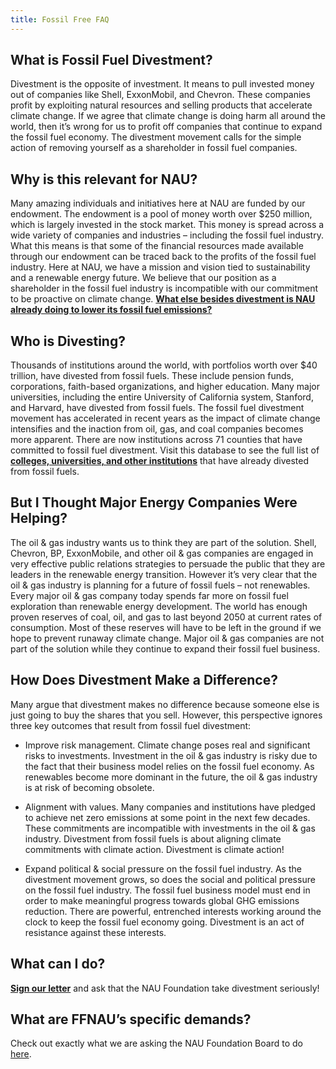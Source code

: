```yaml
---
title: Fossil Free FAQ
---
```


## What is Fossil Fuel Divestment?

Divestment is the opposite of investment. It means to pull invested money out of companies like Shell, ExxonMobil, and Chevron. These companies profit by exploiting natural resources and selling products that accelerate climate change. If we agree that climate change is doing harm all around the world, then it’s wrong for us to profit off companies that continue to expand the fossil fuel economy. The divestment movement calls for the simple action of removing yourself as a shareholder in fossil fuel companies. 

## Why is this relevant for NAU?

Many amazing individuals and initiatives here at NAU are funded by our endowment. The endowment is a pool of money worth over $250 million, which is largely invested in the stock market. This money is spread across a wide variety of companies and industries – including the fossil fuel industry. What this means is that some of the financial resources made available through our endowment can be traced back to the profits of the fossil fuel industry. Here at NAU, we have a mission and vision tied to sustainability and a renewable energy future. We believe that our position as a shareholder in the fossil fuel industry is incompatible with our commitment to be proactive on climate change. <a href="https://in.nau.edu/green-nau/nau-climate-action-plan/" target="_blank"><b>What else besides divestment is NAU already doing to lower its fossil fuel emissions?</b></a>

## Who is Divesting?

Thousands of institutions around the world, with portfolios worth over $40 trillion, have divested from fossil fuels. These include pension funds, corporations, faith-based organizations, and higher education. Many major universities, including the entire University of California system, Stanford, and Harvard, have divested from fossil fuels. The fossil fuel divestment movement has accelerated in recent years as the impact of climate change intensifies and the inaction from oil, gas, and coal companies becomes more apparent. There are now institutions across 71 counties that have committed to fossil fuel divestment. Visit this database to see the full list of <a href="https://divestmentdatabase.org/" target="_blank"><b>colleges, universities, and other institutions</b></a> that have already divested from fossil fuels. 

## But I Thought Major Energy Companies Were Helping?

The oil & gas industry wants us to think they are part of the solution. Shell, Chevron, BP, ExxonMobile, and other oil & gas companies are engaged in very effective public relations strategies to persuade the public that they are leaders in the renewable energy transition. However it’s very clear that the oil & gas industry is planning for a future of fossil fuels – not renewables. Every major oil & gas company today spends far more on fossil fuel exploration than renewable energy development. The world has enough proven reserves of coal, oil, and gas to last beyond 2050 at current rates of consumption. Most of these reserves will have to be left in the ground if we hope to prevent runaway climate change. Major oil & gas companies are not part of the solution while they continue to expand their fossil fuel business.

## How Does Divestment Make a Difference?

Many argue that divestment makes no difference because someone else is just going to buy the shares that you sell. However, this perspective ignores three key outcomes that result from fossil fuel divestment: 
* Improve risk management. Climate change poses real and significant risks to investments. Investment in the oil & gas industry is risky due to the fact that their business model relies on the fossil fuel economy. As renewables become more dominant in the future, the oil & gas industry is at risk of becoming obsolete. 

* Alignment with values. Many companies and institutions have pledged to achieve net zero emissions at some point in the next few decades. These commitments are incompatible with investments in the oil & gas industry. Divestment from fossil fuels is about aligning climate commitments with climate action. Divestment is climate action!

* Expand political & social pressure on the fossil fuel industry. As the divestment movement grows, so does the social and political pressure on the fossil fuel industry. The fossil fuel business model must end in order to make meaningful progress towards global GHG emissions reduction. There are powerful, entrenched interests working around the clock to keep the fossil fuel economy going. Divestment is an act of resistance against these interests.

## What can I do?

<a href="https://docs.google.com/forms/d/e/1FAIpQLSd2rUWwhlmpTKK1G0pliGEW8WNCGbH7koF7B42uq20HuBPd7Q/viewform?usp=sf_link" target="_blank"><b>Sign our letter</b></a> and ask that the NAU Foundation take divestment seriously! 

## What are FFNAU’s specific demands?

Check out exactly what we are asking the NAU Foundation Board to do [here](/objectives).


